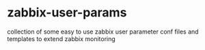 # zabbix-user-params

collection of some easy to use zabbix user parameter conf files and templates to extend zabbix monitoring
